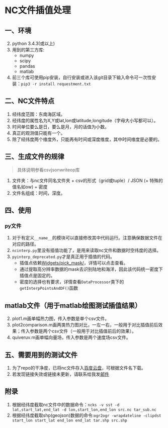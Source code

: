 # NC文件插值处理

## 一、环境
2. python 3.4.3(或以上)
3. 用到的第三方库:
    + numpy
    + scipy
    + pandas
    + matlab
4. 前三个库可使用pip安装，自行安装或进入该git目录下输入命令可一次性安装：```pip3 -r install requestment.txt```

## 二、NC文件特点
1. 经纬度范围：东南海区域。
2. 经纬度的属性名为X,Y或lat,lon或latitude,longitude（字母大小写都可以）。
3. 时间单位要么是日，要么是月，月的话值为小数。
4. 真正的观测值只能有一个。
5. 除了经纬度两个维度外，只能再有时间或深度维度，其中时间维度是必要的。

## 三、生成文件的规律
>具体说明参看csvjsonwriteop库
1. 文件夹：与nc文件同名文件夹 + csv的形式（grid或tuple）/ JSON (+ 特殊的值名如ow) + 密度
2. 文件名组成：时间，深度。

## 四、使用
### py文件
1. 对于有定义```__name__```的模块可以直接修改其中代码运行。注意确保数据文件在对应的路径。
2. ```ncinterp.py```里没有插值功能了，是用来读取nc文件和数据时空纬度的选择。
3. ```pyinterp_deprecated.py```才是真正用于插值的代码。
    + 插值点依赖[Widgets/pick_mask/](./Widgets/pick_mask/README.md)，详情可以点击查看。
    + 通过提取高分辨率数据的mask去识别陆地和海洋，因此该代码统一密度下插值点是固定的。
    + 密度的选择也有要求，详情查看```DataProcessor```类下的```getInterpPointsAndDF()```函数
## matlab文件（用于matlab绘图测试插值结果）
2. plot1.m画单幅热力图，传入参数是单个csv文件。
3. plot2comparison.m画两类热力图对比，一左一右，一般用于对比插值前后效果；传入参数是两个csv文件（一般用于对比插值前后的效果）。
4. quiveruv.m画单幅向量场，传入参数是两个速度场csv文件。

## 五、需要用到的测试文件
1. 为了repo的干净度，已将nc文件存入[百度云盘](https://pan.baidu.com/s/1J6yRH381XUPwyD0lsybliQ)，可根据文件名下载。
2. 若发现链接失效或链接未更新，请联系给我发[邮件](kuaiqleqren@163.com)

## 附录
1. 根据经纬度截取nc文件中的数据命令：```ncks -v sst -d lat,start_lat,end_lat -d lon,start_lon,end_lon src.nc tar_sub.nc```
2. 根据经纬度截取shp(geojson)数据的命令:```ogr2ogr -wrapdateline -clipdst start_lon start_lat end_lon end_lat tar.shp src.shp ```